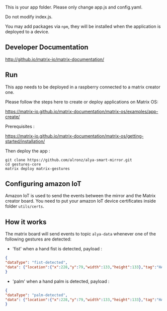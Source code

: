 This is your app folder. Please only change app.js and config.yaml.

Do not modify index.js.

You may add packages via `npm`, they will be installed when the application is deployed to a device. 

## Developer Documentation

http://github.io/matrix-io/matrix-documentation/


## Run

This app needs to be deployed in a raspberry connected to a matrix creator one.

Please follow the steps here to create or deploy applications on Matrix OS:

https://matrix-io.github.io/matrix-documentation/matrix-os/examples/app-create/

Prerequisites :

https://matrix-io.github.io/matrix-documentation/matrix-os/getting-started/installation/

Then deploy the app :

```
git clone https://github.com/alronz/alya-smart-mirror.git
cd gestures-core
matrix deploy matrix-gestures
```

## Configuring amazon IoT 

Amazon IoT is used to send the events between the mirror and the Matrix creator board.
You need to put your amazon IoT device certificates inside folder `utils/certs`.


## How it works

The matrix board will send events to topic `alya-data` whenever one of the following gestures are detected:

* 'fist' when a hand fist is detected, payload :

```json
{
"dataType": "fist-detected",
"data": {"location":{"x":228,"y":79,"width":133,"height":133},"tag":"HAND_PALM"}
}
```

* 'palm' when a hand palm is detected, payload :

```json
{
"dataType": "palm-detected",
"data": {"location":{"x":228,"y":79,"width":133,"height":133},"tag":"HAND_PALM"}
}
```